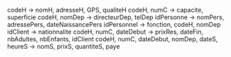codeH → nomH, adresseH, GPS, qualiteH
codeH, numC → capacite, superficie
codeH, nomDep → directeurDep, telDep
idPersonne → nomPers, adressePers, dateNaissancePers
idPersonnel → fonction, codeH, nomDep
idClient → nationnalite
codeH, numC, dateDebut → prixRes, dateFin, nbAdultes, nbEnfants, idClient
codeH, numC, dateDebut, nomDep, dateS, heureS → nomS, prixS, quantiteS, paye